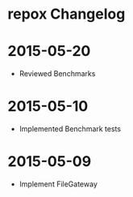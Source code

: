 # repox Changelog

# 2015-05-20

  - Reviewed Benchmarks

# 2015-05-10

  - Implemented Benchmark tests

# 2015-05-09

  - Implement FileGateway
